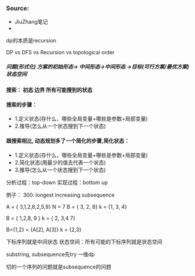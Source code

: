 ### Source:
- JiuZhang笔记
- 

dp的本质是recursion

DP vs DFS vs Recursion vs topological order

##### 问题(形式化) 方案的初始形态-> 中间形态->中间形态 ->目标(可行方案/最优方案)状态空间

#### 搜索： 初态 边界 所有可能搜到的状态
#### 搜索的步骤：
-  1.定义状态(存什么，哪些全局变量+哪些是参数+局部变量) 
- 2.推导(怎么从一个状态搜到下一个状态)


#### 跟搜索相比, 动态规划多了一个简化的步骤,简化状态：
-  1.定义状态(存什么，哪些全局变量+哪些是参数+局部变量) 
-  2.简化状态(用最少的值去代表一个状态)
- 3.推导(怎么从一个状态搜到下一个状态)

分析过程：top-down
实现过程：bottom up


例子： 300. longest increasing subsequence

A = { 3,1,2,8,2,5,9}     N = 7
B = { 3,   2, 8}
k = {1,    3, 4}

B = {    1,2,8,     9 }
k = {    2, 3,4     7}

B={1,2} = {A[2], A[3]}
k = {2,3}

下标序列就是中间状态
状态空间：所有可能的下标序列就是状态空间


substring, subsequence先try 一维dp

切的一个序列的问题就是subsequence的问题



